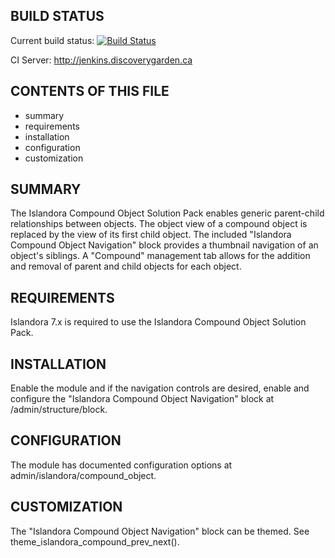 BUILD STATUS
------------
Current build status:
[![Build Status](https://travis-ci.org/Islandora/islandora_solution_pack_compound.png?branch=7.x)](https://travis-ci.org/Islandora/islandora_solution_pack_compound)

CI Server:
http://jenkins.discoverygarden.ca

CONTENTS OF THIS FILE
---------------------

 * summary
 * requirements
 * installation
 * configuration
 * customization


SUMMARY
-------

The Islandora Compound Object Solution Pack enables generic parent-child relationships between objects. The object view
of a compound object is replaced by the view of its first child object. The included "Islandora Compound Object
Navigation" block provides a thumbnail navigation of an object's siblings. A "Compound" management tab allows for the
addition and removal of parent and child objects for each object.

REQUIREMENTS
------------

Islandora 7.x is required to use the Islandora Compound Object Solution Pack.

INSTALLATION
------------

Enable the module and if the navigation controls are desired, enable and configure the "Islandora Compound Object
Navigation" block at /admin/structure/block.

CONFIGURATION
-------------

The module has documented configuration options at admin/islandora/compound_object.

CUSTOMIZATION
-------------

The "Islandora Compound Object Navigation" block can be themed. See theme_islandora_compound_prev_next().

